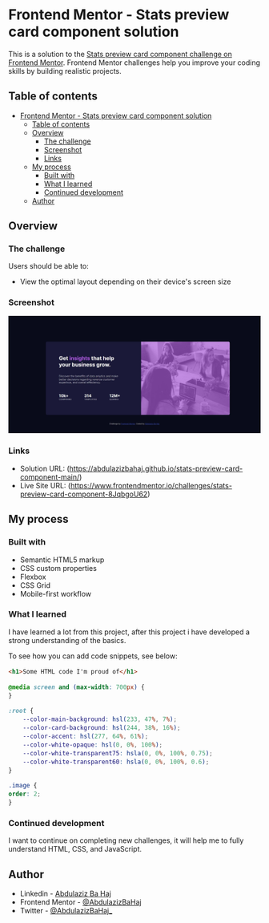 # Frontend Mentor - Stats preview card component solution

This is a solution to the [Stats preview card component challenge on Frontend Mentor](https://www.frontendmentor.io/challenges/stats-preview-card-component-8JqbgoU62). Frontend Mentor challenges help you improve your coding skills by building realistic projects. 

## Table of contents

- [Frontend Mentor - Stats preview card component solution](#frontend-mentor---stats-preview-card-component-solution)
  - [Table of contents](#table-of-contents)
  - [Overview](#overview)
    - [The challenge](#the-challenge)
    - [Screenshot](#screenshot)
    - [Links](#links)
  - [My process](#my-process)
    - [Built with](#built-with)
    - [What I learned](#what-i-learned)
    - [Continued development](#continued-development)
  - [Author](#author)

## Overview

### The challenge

Users should be able to:

- View the optimal layout depending on their device's screen size

### Screenshot

![screenshot.JPG](screenshot.JPG)

### Links

- Solution URL: (https://abdulazizbahaj.github.io/stats-preview-card-component-main/)
- Live Site URL: (https://www.frontendmentor.io/challenges/stats-preview-card-component-8JqbgoU62)

## My process

### Built with

- Semantic HTML5 markup
- CSS custom properties
- Flexbox
- CSS Grid
- Mobile-first workflow

### What I learned

I have learned a lot from this project, after this project i have developed a strong understanding of the basics.

To see how you can add code snippets, see below:

```html
<h1>Some HTML code I'm proud of</h1>
```
```css
@media screen and (max-width: 700px) {
}
```
```css
:root {
    --color-main-background: hsl(233, 47%, 7%);
    --color-card-background: hsl(244, 38%, 16%);
    --color-accent: hsl(277, 64%, 61%);
    --color-white-opaque: hsl(0, 0%, 100%);
    --color-white-transparent75: hsla(0, 0%, 100%, 0.75);
    --color-white-transparent60: hsla(0, 0%, 100%, 0.6);
}
```
```css
.image {
order: 2;
}
```

### Continued development

I want to continue on completing new challenges, it will help me to fully understand HTML, CSS, and JavaScript. 

## Author

- Linkedin - [Abdulaziz Ba Haj](https://www.linkedin.com/in/abdulaziz-bahaj?lipi=urn%3Ali%3Apage%3Ad_flagship3_profile_view_base_contact_details%3BFwF85v7zQTKFiGjzb6Hl4A%3D%3D)
- Frontend Mentor - [@AbdulazizBaHaj](https://www.frontendmentor.io/profile/AbdulazizBaHaj)
- Twitter - [@AbdulazizBaHaj_](https://twitter.com/AbdulazizBaHaj_)